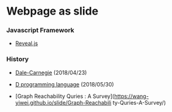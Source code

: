 # Webpage as slide

### Javascript Framework
- [Reveal.js](https://revealjs.com/#/)

### History

- [Dale-Carnegie](https://wang-yiwei.github.io/slide/Dale-Carnegie/) (2018/04/23)

- [D programming language](https://wang-yiwei.github.io/slide/D-programming-language/) (2018/05/30)

- [Graph Reachability Quries : A Survey](https://wang-yiwei.github.io/slide/Graph-Reachabili    ty-Quries-A-Survey/)
